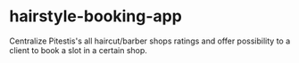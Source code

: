 # hairstyle-booking-app
Centralize Pitestis's all haircut/barber shops ratings and offer possibility to a client to book a slot in a certain shop.
